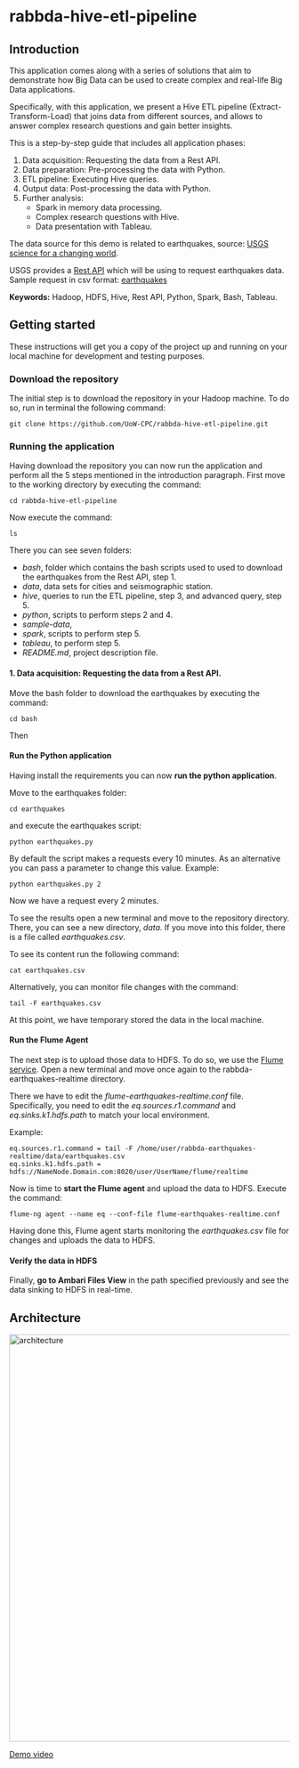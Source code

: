 # rabbda-hive-etl-pipeline


## Introduction
This application comes along with a series of solutions that aim to demonstrate how Big Data can be used to create complex and real-life Big Data applications.

Specifically, with this application, we present a Hive ETL pipeline (Extract-Transform-Load) that joins data 
from different sources, and allows to answer complex research questions and gain better insights. 

This is a step-by-step guide that includes all application phases:
 1. Data acquisition: Requesting the data from a Rest API.
 2. Data preparation: Pre-processing the data with Python.
 3. ETL pipeline: Executing Hive queries.
 4. Output data: Post-processing the data with Python.
 5. Further analysis: 
    * Spark in memory data processing.
    * Complex research questions with Hive.
    * Data presentation with Tableau.

The data source for this demo is related to earthquakes, source: [USGS science for a changing world](https://earthquake.usgs.gov).

USGS provides a [Rest API](https://earthquake.usgs.gov/fdsnws/event/1/) which will be using to request earthquakes data.
Sample request in csv format: [earthquakes](https://earthquake.usgs.gov/fdsnws/event/1/query?format=csv&starttime=2020-02-18T00:00:00.000Z&endtime=2020-02-19T00:00:00.000)
 
 __Keywords:__ Hadoop, HDFS, Hive, Rest API, Python, Spark, Bash, Tableau. 
 
 
 ## Getting started
 These instructions will get you a copy of the project up and running on your local machine for development and testing purposes.
 
 ### Download the repository
 The initial step is to download the repository in your Hadoop machine. To do so, run in terminal the following command:
 ```
 git clone https://github.com/UoW-CPC/rabbda-hive-etl-pipeline.git
 ```
 
 ### Running the application
 Having download the repository you can now run the application and perform all the 5 steps mentioned in the introduction paragraph.
 First move to the working directory by executing the command:
 ```
 cd rabbda-hive-etl-pipeline
 ``` 
 Now execute the command:
 ```
 ls
 ```
 There you can see seven folders:
 * _bash_, folder which contains the bash scripts used to used to download the earthquakes from the Rest API, step 1. 
 * _data_, data sets for cities and seismographic station.
 * _hive_, queries to run the ETL pipeline, step 3, and advanced query, step 5.
 * _python_, scripts to perform steps 2 and 4.
 * _sample-data_, 
 * _spark_, scripts to perform step 5.
 * _tableau_, to perform step 5.
 * _README.md_, project description file.
 
 
 
 #### 1. Data acquisition: Requesting the data from a Rest API.
 
Move the bash folder to download the earthquakes by executing the command:
 
 ```
 cd bash
 ```
 
 Then 
 
 
 #### Run the Python application
 
 Having install the requirements you can now __run the python application__. 
 
 Move to the earthquakes folder:
 ```
 cd earthquakes
 ```
 and execute the earthquakes script:
 ```
 python earthquakes.py
 ```
 By default the script makes a requests every 10 minutes. As an alternative you can pass a parameter to change this value. Example:
  ```
 python earthquakes.py 2
 ```
 Now we have a request every 2 minutes.
 
 To see the results open a new terminal and move to the repository directory. There, you can see a new directory, _data_. If you move into this folder, there is a file called _earthquakes.csv_.
 
 To see its content run the following command:
   ```
 cat earthquakes.csv
 ```
 Alternatively, you can monitor file changes with the command:
 ```
 tail -F earthquakes.csv
 ```
 
 At this point, we have temporary stored the data in the local machine.
 
 #### Run the Flume Agent
  
 The next step is to upload those data to HDFS. To do so, we use the [Flume service](https://flume.apache.org/).
 Open a new terminal and move once again to the rabbda-earthquakes-realtime directory.
 
 There we have to edit the _flume-earthquakes-realtime.conf_ file.
 Specifically, you need to edit the  _eq.sources.r1.command_ and _eq.sinks.k1.hdfs.path_ to match your local environment.
 
 
 Example: 
 ```
 eq.sources.r1.command = tail -F /home/user/rabbda-earthquakes-realtime/data/earthquakes.csv
 eq.sinks.k1.hdfs.path = hdfs://NameNode.Domain.com:8020/user/UserName/flume/realtime
 ```
 Now is time to __start the Flume agent__ and upload the data to HDFS. Execute the command:
 ```
 flume-ng agent --name eq --conf-file flume-earthquakes-realtime.conf
 ```
 Having done this, Flume agent starts monitoring the _earthquakes.csv_ file for changes and uploads the data to HDFS.
 
 #### Verify the data in HDFS
 Finally, __go to Ambari Files View__ in the path specified previously and see the data sinking to HDFS in real-time.
 
 ## Architecture
<img width="732" alt="architecture" src="https://user-images.githubusercontent.com/32298274/75445139-bebad500-595c-11ea-830f-9850fa0e7dd0.png">




[Demo video](https://drive.google.com/open?id=1cVJDfO616nggClPJWdOQ2HOVEvEpF7tF)
